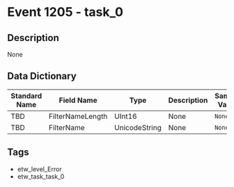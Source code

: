 # Event 1205 - task_0

## Description
None

## Data Dictionary
|Standard Name|Field Name|Type|Description|Sample Value|
|---|---|---|---|---|
|TBD|FilterNameLength|UInt16|None|`None`|
|TBD|FilterName|UnicodeString|None|`None`|

## Tags
* etw_level_Error
* etw_task_task_0